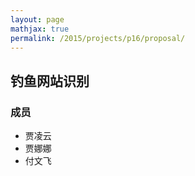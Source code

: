```yaml
---
layout: page
mathjax: true
permalink: /2015/projects/p16/proposal/
---
```


## 钓鱼网站识别

### 成员

- 贾凌云
- 贾娜娜
- 付文飞
